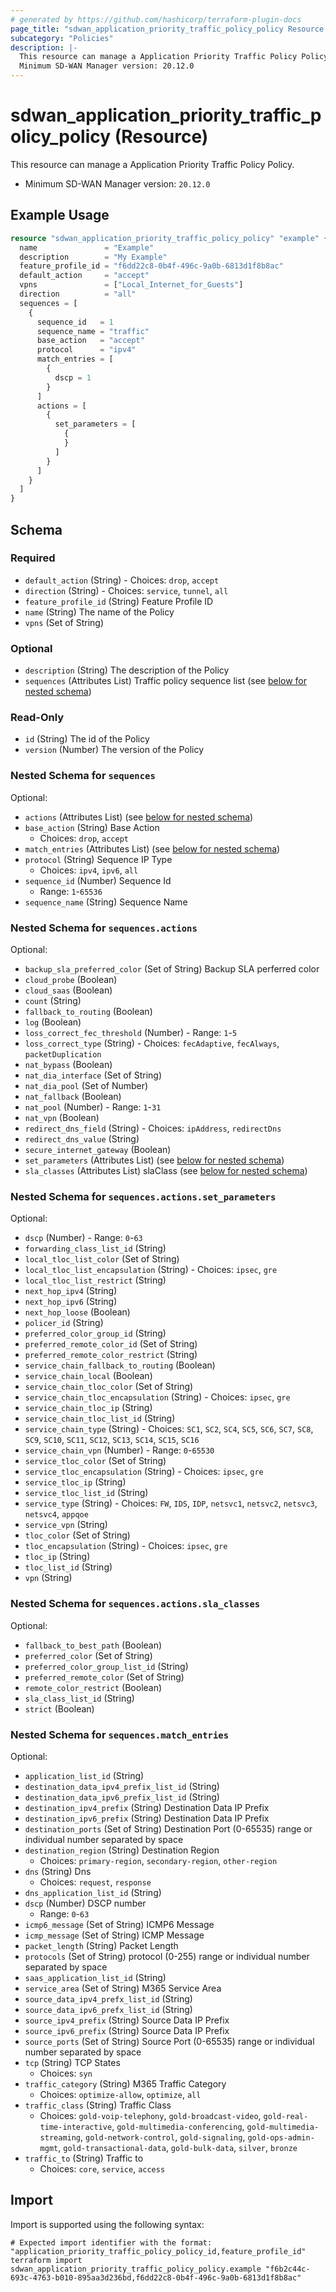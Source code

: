 ```yaml
---
# generated by https://github.com/hashicorp/terraform-plugin-docs
page_title: "sdwan_application_priority_traffic_policy_policy Resource - terraform-provider-sdwan"
subcategory: "Policies"
description: |-
  This resource can manage a Application Priority Traffic Policy Policy.
  Minimum SD-WAN Manager version: 20.12.0
---
```


# sdwan_application_priority_traffic_policy_policy (Resource)

This resource can manage a Application Priority Traffic Policy Policy.
  - Minimum SD-WAN Manager version: `20.12.0`

## Example Usage

```terraform
resource "sdwan_application_priority_traffic_policy_policy" "example" {
  name               = "Example"
  description        = "My Example"
  feature_profile_id = "f6dd22c8-0b4f-496c-9a0b-6813d1f8b8ac"
  default_action     = "accept"
  vpns               = ["Local_Internet_for_Guests"]
  direction          = "all"
  sequences = [
    {
      sequence_id   = 1
      sequence_name = "traffic"
      base_action   = "accept"
      protocol      = "ipv4"
      match_entries = [
        {
          dscp = 1
        }
      ]
      actions = [
        {
          set_parameters = [
            {
            }
          ]
        }
      ]
    }
  ]
}
```

<!-- schema generated by tfplugindocs -->
## Schema

### Required

- `default_action` (String) - Choices: `drop`, `accept`
- `direction` (String) - Choices: `service`, `tunnel`, `all`
- `feature_profile_id` (String) Feature Profile ID
- `name` (String) The name of the Policy
- `vpns` (Set of String)

### Optional

- `description` (String) The description of the Policy
- `sequences` (Attributes List) Traffic policy sequence list (see [below for nested schema](#nestedatt--sequences))

### Read-Only

- `id` (String) The id of the Policy
- `version` (Number) The version of the Policy

<a id="nestedatt--sequences"></a>
### Nested Schema for `sequences`

Optional:

- `actions` (Attributes List) (see [below for nested schema](#nestedatt--sequences--actions))
- `base_action` (String) Base Action
  - Choices: `drop`, `accept`
- `match_entries` (Attributes List) (see [below for nested schema](#nestedatt--sequences--match_entries))
- `protocol` (String) Sequence IP Type
  - Choices: `ipv4`, `ipv6`, `all`
- `sequence_id` (Number) Sequence Id
  - Range: `1`-`65536`
- `sequence_name` (String) Sequence Name

<a id="nestedatt--sequences--actions"></a>
### Nested Schema for `sequences.actions`

Optional:

- `backup_sla_preferred_color` (Set of String) Backup SLA perferred color
- `cloud_probe` (Boolean)
- `cloud_saas` (Boolean)
- `count` (String)
- `fallback_to_routing` (Boolean)
- `log` (Boolean)
- `loss_correct_fec_threshold` (Number) - Range: `1`-`5`
- `loss_correct_type` (String) - Choices: `fecAdaptive`, `fecAlways`, `packetDuplication`
- `nat_bypass` (Boolean)
- `nat_dia_interface` (Set of String)
- `nat_dia_pool` (Set of Number)
- `nat_fallback` (Boolean)
- `nat_pool` (Number) - Range: `1`-`31`
- `nat_vpn` (Boolean)
- `redirect_dns_field` (String) - Choices: `ipAddress`, `redirectDns`
- `redirect_dns_value` (String)
- `secure_internet_gateway` (Boolean)
- `set_parameters` (Attributes List) (see [below for nested schema](#nestedatt--sequences--actions--set_parameters))
- `sla_classes` (Attributes List) slaClass (see [below for nested schema](#nestedatt--sequences--actions--sla_classes))

<a id="nestedatt--sequences--actions--set_parameters"></a>
### Nested Schema for `sequences.actions.set_parameters`

Optional:

- `dscp` (Number) - Range: `0`-`63`
- `forwarding_class_list_id` (String)
- `local_tloc_list_color` (Set of String)
- `local_tloc_list_encapsulation` (String) - Choices: `ipsec`, `gre`
- `local_tloc_list_restrict` (String)
- `next_hop_ipv4` (String)
- `next_hop_ipv6` (String)
- `next_hop_loose` (Boolean)
- `policer_id` (String)
- `preferred_color_group_id` (String)
- `preferred_remote_color_id` (Set of String)
- `preferred_remote_color_restrict` (String)
- `service_chain_fallback_to_routing` (Boolean)
- `service_chain_local` (Boolean)
- `service_chain_tloc_color` (Set of String)
- `service_chain_tloc_encapsulation` (String) - Choices: `ipsec`, `gre`
- `service_chain_tloc_ip` (String)
- `service_chain_tloc_list_id` (String)
- `service_chain_type` (String) - Choices: `SC1`, `SC2`, `SC4`, `SC5`, `SC6`, `SC7`, `SC8`, `SC9`, `SC10`, `SC11`, `SC12`, `SC13`, `SC14`, `SC15`, `SC16`
- `service_chain_vpn` (Number) - Range: `0`-`65530`
- `service_tloc_color` (Set of String)
- `service_tloc_encapsulation` (String) - Choices: `ipsec`, `gre`
- `service_tloc_ip` (String)
- `service_tloc_list_id` (String)
- `service_type` (String) - Choices: `FW`, `IDS`, `IDP`, `netsvc1`, `netsvc2`, `netsvc3`, `netsvc4`, `appqoe`
- `service_vpn` (String)
- `tloc_color` (Set of String)
- `tloc_encapsulation` (String) - Choices: `ipsec`, `gre`
- `tloc_ip` (String)
- `tloc_list_id` (String)
- `vpn` (String)


<a id="nestedatt--sequences--actions--sla_classes"></a>
### Nested Schema for `sequences.actions.sla_classes`

Optional:

- `fallback_to_best_path` (Boolean)
- `preferred_color` (Set of String)
- `preferred_color_group_list_id` (String)
- `preferred_remote_color` (Set of String)
- `remote_color_restrict` (Boolean)
- `sla_class_list_id` (String)
- `strict` (Boolean)



<a id="nestedatt--sequences--match_entries"></a>
### Nested Schema for `sequences.match_entries`

Optional:

- `application_list_id` (String)
- `destination_data_ipv4_prefix_list_id` (String)
- `destination_data_ipv6_prefix_list_id` (String)
- `destination_ipv4_prefix` (String) Destination Data IP Prefix
- `destination_ipv6_prefix` (String) Destination Data IP Prefix
- `destination_ports` (Set of String) Destination Port (0-65535) range or individual number separated by space
- `destination_region` (String) Destination Region
  - Choices: `primary-region`, `secondary-region`, `other-region`
- `dns` (String) Dns
  - Choices: `request`, `response`
- `dns_application_list_id` (String)
- `dscp` (Number) DSCP number
  - Range: `0`-`63`
- `icmp6_message` (Set of String) ICMP6 Message
- `icmp_message` (Set of String) ICMP Message
- `packet_length` (String) Packet Length
- `protocols` (Set of String) protocol (0-255) range or individual number separated by space
- `saas_application_list_id` (String)
- `service_area` (Set of String) M365 Service Area
- `source_data_ipv4_prefx_list_id` (String)
- `source_data_ipv6_prefx_list_id` (String)
- `source_ipv4_prefix` (String) Source Data IP Prefix
- `source_ipv6_prefix` (String) Source Data IP Prefix
- `source_ports` (Set of String) Source Port (0-65535) range or individual number separated by space
- `tcp` (String) TCP States
  - Choices: `syn`
- `traffic_category` (String) M365 Traffic Category
  - Choices: `optimize-allow`, `optimize`, `all`
- `traffic_class` (String) Traffic Class
  - Choices: `gold-voip-telephony`, `gold-broadcast-video`, `gold-real-time-interactive`, `gold-multimedia-conferencing`, `gold-multimedia-streaming`, `gold-network-control`, `gold-signaling`, `gold-ops-admin-mgmt`, `gold-transactional-data`, `gold-bulk-data`, `silver`, `bronze`
- `traffic_to` (String) Traffic to
  - Choices: `core`, `service`, `access`

## Import

Import is supported using the following syntax:

```shell
# Expected import identifier with the format: "application_priority_traffic_policy_policy_id,feature_profile_id"
terraform import sdwan_application_priority_traffic_policy_policy.example "f6b2c44c-693c-4763-b010-895aa3d236bd,f6dd22c8-0b4f-496c-9a0b-6813d1f8b8ac"
```
